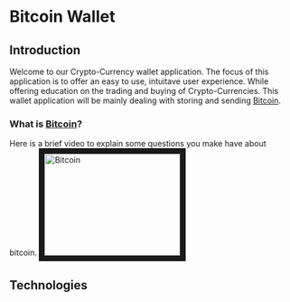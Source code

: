 # Bitcoin Wallet

## Introduction
Welcome to our Crypto-Currency wallet application. The focus of this application is to offer an easy to use, intuitave user experience. While offering education on the trading and buying of Crypto-Currencies. This wallet application will be mainly dealing with storing and sending [Bitcoin](https://en.wikipedia.org/wiki/Bitcoin).

### What is [Bitcoin](https://en.wikipedia.org/wiki/Bitcoin)?
Here is a brief video to explain some questions you make have about bitcoin.
<a href="http://www.youtube.com/watch?feature=player_embedded&v==Um63OQz3bjo" target="_blank"><img src="http://img.youtube.com/vi/Um63OQz3bjo/0.jpg" alt="Bitcoin" width="240" height="180" border="10" /></a>


## Technologies 

